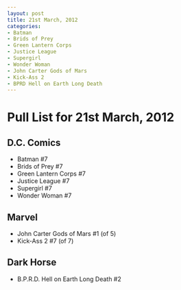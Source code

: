 ```yaml
---
layout: post
title: 21st March, 2012
categories:
- Batman
- Brids of Prey
- Green Lantern Corps
- Justice League
- Supergirl
- Wonder Woman
- John Carter Gods of Mars
- Kick-Ass 2
- BPRD Hell on Earth Long Death
---
```


# Pull List for 21st March, 2012

## D.C. Comics

* Batman #7
* Brids of Prey #7
* Green Lantern Corps #7
* Justice League #7
* Supergirl #7
* Wonder Woman #7

## Marvel

* John Carter Gods of Mars #1 (of 5)
* Kick-Ass 2 #7 (of 7)

## Dark Horse

* B.P.R.D. Hell on Earth Long Death #2